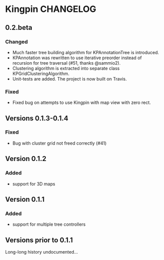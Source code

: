 # Kingpin CHANGELOG

## 0.2.beta

### Changed

* Much faster tree building algorithm for KPAnnotationTree is introduced.
* KPAnnotation was rewritten to use iterative preorder instead of recursion for tree traversal (#51, thanks @sammio2).
* Clustering algorithm is extracted into separate class KPGridClusteringAlgorithm.
* Unit-tests are added. The project is now built on Travis.

### Fixed

* Fixed bug on attempts to use Kingpin with map view with zero rect.

## Versions 0.1.3-0.1.4

### Fixed

* Bug with cluster grid not freed correctly (#41)

## Version 0.1.2

### Added

* support for 3D maps

## Version 0.1.1

### Added

* support for multiple tree controllers

## Versions prior to 0.1.1

Long-long history undocumented...

